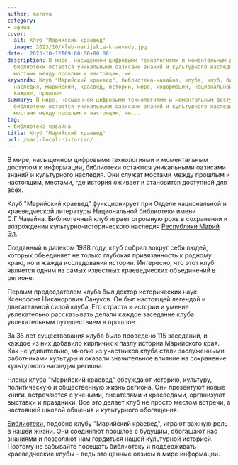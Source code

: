 ```yaml
---
author: morava
category:
- афиша
cover:
  alt: Клуб "Марийский краевед"
  image: 2023/10/klub-marijskie-kraevedy.jpg
date: '2023-10-12T09:00:00+00:00'
description: В мире, насыщенном цифровыми технологиями и моментальным доступом к информации,
  библиотеки остаются уникальными оазисами знаний и культурного наследия. Они служат
  мостами между прошлым и настоящим, ме...
keywords: Клуб "Марийский краевед", библиотека-чавайна, клуба, клуб, библиотеки, культурного,
  наследия, марийский, краевед, истории, мире, информации, национальной, роль, настоящей,
  каждое, прошлое
summary: В мире, насыщенном цифровыми технологиями и моментальным доступом к информации,
  библиотеки остаются уникальными оазисами знаний и культурного наследия. Они служат
  мостами между прошлым и настоящим, ме...
tag:
- библиотека-чавайна
title: Клуб "Марийский краевед"
url: /mari-local-historian/
---
```


В мире, насыщенном цифровыми технологиями и моментальным доступом к информации, библиотеки остаются уникальными оазисами знаний и культурного наследия. Они служат мостами между прошлым и настоящим, местами, где история оживает и становится доступной для всех.

Клуб "Марийский краевед" функционирует при Отделе национальной и краеведческой литературы Национальной библиотеки имени С.Г.Чавайна. Библиотечный клуб играет огромную роль в сохранении и возрождении культурно-исторического наследия [Республики Марий Эл](/).

Созданный в далеком 1988 году, клуб собрал вокруг себя людей, которых объединяет не только глубокая привязанность к родному краю, но и жажда исследования истории. Интересно, что этот клуб является одним из самых известных краеведческих объединений в регионе.

Первым председателем клуба был доктор исторических наук Ксенофонт Никанорович Сануков. Он был настоящей легендой и двигательной силой клуба. Его страсть к истории и умение увлекательно рассказывать делали каждое заседание клуба увлекательным путешествием в прошлое.

За 35 лет существования клуба было проведено 115 заседаний, и каждое из них добавило кирпичик к пазлу истории Марийского края. Как не удивительно, многие из участников клуба стали заслуженными работниками культуры и оказали значительное влияние на сохранение культурного наследия региона.

Члены клуба "Марийский краевед" обсуждают историю, культуру, политическую и общественную жизнь региона. Они презентуют новые книги, встречаются с учеными, писателями и краеведами, организуют выставки и праздники. Все это делает клуб не просто местом встречи, а настоящей школой общения и культурного обогащения.

[Библиотеки](/starotoryalskaya/), подобно клубу "Марийский краевед", играют важную роль в нашей жизни. Они соединяют прошлое с будущим, обогащают нас знаниями и позволяют нам гордиться нашей культурной историей. Поэтому не забывайте посещать библиотеку и поддерживать краеведческие клубы – ведь это ценные оазисы в мире информации.